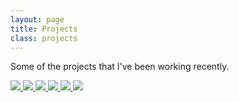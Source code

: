 ```yaml
---
layout: page
title: Projects
class: projects
---
```


Some of the projects that I've been working recently.

<a href="http://braziljs.org/" class="view view-first">
  <img src="{{ site.baseurl }}assets/img/projects/braziljs.jpg" />
</a>

<a href="http://trackingjs.com/" class="view view-first">
  <img src="{{ site.baseurl }}assets/img/projects/trackingjs.jpg" />
</a>

<a href="http://html5-pro.com/" class="view view-first">
  <img src="{{ site.baseurl }}assets/img/projects/wormz.jpg" />
</a>

<a href="http://diveintohtml5.com.br/" class="view view-first">
  <img src="{{ site.baseurl }}assets/img/projects/diveintohtml5.jpg" />
</a>

<a href="http://jqueryboilerplate.com/" class="view view-first">
  <img src="{{ site.baseurl }}assets/img/projects/jqbp.jpg" />
</a>

<a href="http://beerblogging.org/" class="view view-first">
  <img src="{{ site.baseurl }}assets/img/projects/beerblogging.jpg" />
</a>